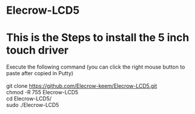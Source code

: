 # Elecrow-LCD5
# This is the Steps to install the 5 inch touch driver  <br>
Execute the following command (you can click the right mouse button to paste after copied in Putty) <br>
<br>
git clone https://github.com/Elecrow-keem/Elecrow-LCD5.git <br>
chmod -R 755 Elecrow-LCD5 <br>
cd Elecrow-LCD5/ <br>
sudo ./Elecrow-LCD5 <br>
